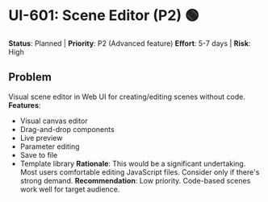 # UI-601: Scene Editor (P2) 🟢

**Status**: Planned | **Priority**: P2 (Advanced feature)
**Effort**: 5-7 days | **Risk**: High

## Problem

Visual scene editor in Web UI for creating/editing scenes without code.
**Features**:

- Visual canvas editor
- Drag-and-drop components
- Live preview
- Parameter editing
- Save to file
- Template library
  **Rationale**: This would be a significant undertaking. Most users comfortable editing JavaScript files.
  Consider only if there's strong demand.
  **Recommendation**: Low priority. Code-based scenes work well for target audience.
